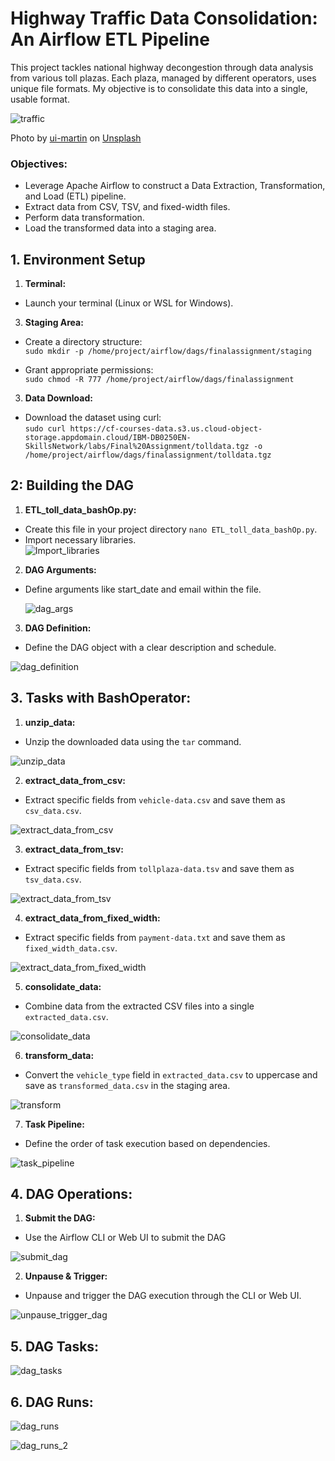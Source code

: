 # Highway Traffic Data Consolidation: An Airflow ETL Pipeline

This project tackles national highway decongestion through data analysis from various toll plazas. Each plaza, managed by different operators, uses unique file formats. My objective is to consolidate this data into a single, usable format.  

![traffic](https://github.com/user-attachments/assets/057d1c7f-bfc4-4471-9e3c-c4bcd7ee5323)

Photo by <a href="https://unsplash.com/@uimartin?utm_content=creditCopyText&utm_medium=referral&utm_source=unsplash">ui-martin</a> on <a href="https://unsplash.com/photos/a-busy-city-street-filled-with-lots-of-traffic-SuKAltSwdxs?utm_content=creditCopyText&utm_medium=referral&utm_source=unsplash">Unsplash</a>
  


### Objectives:  
- Leverage Apache Airflow to construct a Data Extraction, Transformation, and Load (ETL) pipeline.  
- Extract data from CSV, TSV, and fixed-width files.  
- Perform data transformation.  
- Load the transformed data into a staging area.  
  
## 1. Environment Setup 
1. **Terminal:**
- Launch your terminal (Linux or WSL for Windows).  

3. **Staging Area:**    
- Create a directory structure:  
 `sudo mkdir -p /home/project/airflow/dags/finalassignment/staging`  

- Grant appropriate permissions:  
`sudo chmod -R 777 /home/project/airflow/dags/finalassignment`  
  
3. **Data Download:**    
- Download the dataset using curl:  
`sudo curl https://cf-courses-data.s3.us.cloud-object-storage.appdomain.cloud/IBM-DB0250EN-SkillsNetwork/labs/Final%20Assignment/tolldata.tgz -o /home/project/airflow/dags/finalassignment/tolldata.tgz`  

## 2: Building the DAG  
  
1. **ETL_toll_data_bashOp.py:**   
- Create this file in your project directory `nano ETL_toll_data_bashOp.py`.  
- Import necessary libraries.  
  ![Import_libraries](https://github.com/user-attachments/assets/626f5f13-87cc-4d16-9b90-57043c52965e)

2. **DAG Arguments:**  
- Define arguments like start_date and email within the file.  

  ![dag_args](https://github.com/user-attachments/assets/dbfb8886-6c88-4feb-affb-2fb0fb026967)


3. **DAG Definition:**  
- Define the DAG object with a clear description and schedule.  

![dag_definition](https://github.com/user-attachments/assets/4820e025-d7a8-4bc0-b9ed-2e9418e39121)

## 3. Tasks with BashOperator:      
  
1. **unzip_data:** 
- Unzip the downloaded data using the `tar` command.  

![unzip_data](https://github.com/user-attachments/assets/85502379-3b6f-4707-b3e5-f2aa1ce5d2d0)


2. **extract_data_from_csv:**
- Extract specific fields from `vehicle-data.csv` and save them as `csv_data.csv`.

![extract_data_from_csv](https://github.com/user-attachments/assets/407b2852-6d01-4d4c-bfc7-de82fcfd2eef)


3. **extract_data_from_tsv:** 
- Extract specific fields from `tollplaza-data.tsv` and save them as `tsv_data.csv`.  

![extract_data_from_tsv](https://github.com/user-attachments/assets/854d621c-415a-453c-84ee-6f568042fef5)


4. **extract_data_from_fixed_width:** 
- Extract specific fields from `payment-data.txt` and save them as `fixed_width_data.csv`.  

![extract_data_from_fixed_width](https://github.com/user-attachments/assets/0687cbdb-4234-4b32-8b81-fac38da3d0c2)

5. **consolidate_data:** 
- Combine data from the extracted CSV files into a single `extracted_data.csv`.  

![consolidate_data](https://github.com/user-attachments/assets/b5d900fb-2914-4554-bb02-5dbbdbbece8f)

6. **transform_data:** 
- Convert the `vehicle_type` field in `extracted_data.csv` to uppercase and save as `transformed_data.csv` in the staging area.  

![transform](https://github.com/user-attachments/assets/e5cb1800-d58a-4fe8-bbcc-5468aa5c1867)

7. **Task Pipeline:** 
- Define the order of task execution based on dependencies.  

![task_pipeline](https://github.com/user-attachments/assets/dfab1d25-e3cb-4cad-84bd-3f336de0a00c)

## 4. DAG Operations:
1. **Submit the DAG:**    
- Use the Airflow CLI or Web UI to submit the DAG

![submit_dag](https://github.com/user-attachments/assets/2a4b9421-7cb3-4323-816e-5ca8fb3bc278)

2. **Unpause & Trigger:**
- Unpause and trigger the DAG execution through the CLI or Web UI.

![unpause_trigger_dag](https://github.com/user-attachments/assets/cd470aeb-cb9c-4f30-a17f-af3ea8e28a27)

## 5. DAG Tasks:

![dag_tasks](https://github.com/user-attachments/assets/70916da0-865c-4268-abdc-62a147ff764c)


## 6. DAG Runs:

![dag_runs](https://github.com/user-attachments/assets/2cf4a297-22ab-407b-9efb-fd02096632df)


![dag_runs_2](https://github.com/user-attachments/assets/f8a9f2d5-cdff-446d-b8cd-8d3ff8bdf434)


